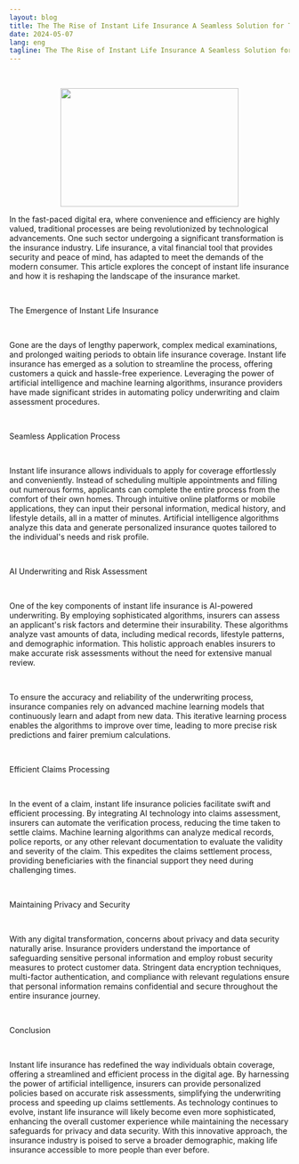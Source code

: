 ```yaml
---
layout: blog
title: The The Rise of Instant Life Insurance A Seamless Solution for Today's Digital Age
date: 2024-05-07
lang: eng
tagline: The The Rise of Instant Life Insurance A Seamless Solution for Today's Digital Age
---
```

<p>&nbsp;</p><div class="separator" style="clear: both; text-align: center;"><a href="https://blogger.googleusercontent.com/img/b/R29vZ2xl/AVvXsEgPD04l-5yyfk5WgHx3TM6Cd7zCcg7WASF45udc54gYtekM1tzcQq5DVpqzjjx7zrXJFhnb7GaIFSpHekKffsFvs4s5BcX5KuYQ0iTeE-KH5JESxmT5XrUmq3iIJ6txTtu999SjenhJsOHIr5ENLQK5xp8QQeoyWSkpBHSGk_xexiXUJ9ode8rV3IzCVw/s678/IMG_9743.jpeg" imageanchor="1" style="margin-left: 1em; margin-right: 1em;"><img border="0" data-original-height="452" data-original-width="678" height="213" src="https://blogger.googleusercontent.com/img/b/R29vZ2xl/AVvXsEgPD04l-5yyfk5WgHx3TM6Cd7zCcg7WASF45udc54gYtekM1tzcQq5DVpqzjjx7zrXJFhnb7GaIFSpHekKffsFvs4s5BcX5KuYQ0iTeE-KH5JESxmT5XrUmq3iIJ6txTtu999SjenhJsOHIr5ENLQK5xp8QQeoyWSkpBHSGk_xexiXUJ9ode8rV3IzCVw/s320/IMG_9743.jpeg" width="320" /></a></div><p></p><p>In the fast-paced digital era, where convenience and efficiency are highly valued, traditional processes are being revolutionized by technological advancements. One such sector undergoing a significant transformation is the insurance industry. Life insurance, a vital financial tool that provides security and peace of mind, has adapted to meet the demands of the modern consumer. This article explores the concept of instant life insurance and how it is reshaping the landscape of the insurance market.</p><p><br /></p><p>The Emergence of Instant Life Insurance</p><p><br /></p><p>Gone are the days of lengthy paperwork, complex medical examinations, and prolonged waiting periods to obtain life insurance coverage. Instant life insurance has emerged as a solution to streamline the process, offering customers a quick and hassle-free experience. Leveraging the power of artificial intelligence and machine learning algorithms, insurance providers have made significant strides in automating policy underwriting and claim assessment procedures.</p><p><br /></p><p>Seamless Application Process</p><p><br /></p><p>Instant life insurance allows individuals to apply for coverage effortlessly and conveniently. Instead of scheduling multiple appointments and filling out numerous forms, applicants can complete the entire process from the comfort of their own homes. Through intuitive online platforms or mobile applications, they can input their personal information, medical history, and lifestyle details, all in a matter of minutes. Artificial intelligence algorithms analyze this data and generate personalized insurance quotes tailored to the individual's needs and risk profile.</p><p><br /></p><p>AI Underwriting and Risk Assessment</p><p><br /></p><p>One of the key components of instant life insurance is AI-powered underwriting. By employing sophisticated algorithms, insurers can assess an applicant's risk factors and determine their insurability. These algorithms analyze vast amounts of data, including medical records, lifestyle patterns, and demographic information. This holistic approach enables insurers to make accurate risk assessments without the need for extensive manual review.</p><p><br /></p><p>To ensure the accuracy and reliability of the underwriting process, insurance companies rely on advanced machine learning models that continuously learn and adapt from new data. This iterative learning process enables the algorithms to improve over time, leading to more precise risk predictions and fairer premium calculations.</p><p><br /></p><p>Efficient Claims Processing</p><p><br /></p><p>In the event of a claim, instant life insurance policies facilitate swift and efficient processing. By integrating AI technology into claims assessment, insurers can automate the verification process, reducing the time taken to settle claims. Machine learning algorithms can analyze medical records, police reports, or any other relevant documentation to evaluate the validity and severity of the claim. This expedites the claims settlement process, providing beneficiaries with the financial support they need during challenging times.</p><p><br /></p><p>Maintaining Privacy and Security</p><p><br /></p><p>With any digital transformation, concerns about privacy and data security naturally arise. Insurance providers understand the importance of safeguarding sensitive personal information and employ robust security measures to protect customer data. Stringent data encryption techniques, multi-factor authentication, and compliance with relevant regulations ensure that personal information remains confidential and secure throughout the entire insurance journey.</p><p><br /></p><p>Conclusion</p><p><br /></p><p>Instant life insurance has redefined the way individuals obtain coverage, offering a streamlined and efficient process in the digital age. By harnessing the power of artificial intelligence, insurers can provide personalized policies based on accurate risk assessments, simplifying the underwriting process and speeding up claims settlements. As technology continues to evolve, instant life insurance will likely become even more sophisticated, enhancing the overall customer experience while maintaining the necessary safeguards for privacy and data security. With this innovative approach, the insurance industry is poised to serve a broader demographic, making life insurance accessible to more people than ever before.</p>
